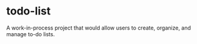 # todo-list
A work-in-process project that would allow users to create, organize, and manage to-do lists.
